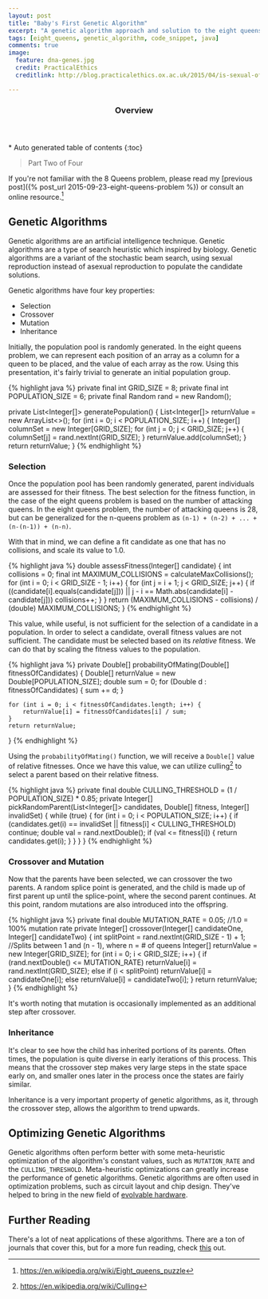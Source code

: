 ```yaml
---
layout: post
title: "Baby's First Genetic Algorithm"
excerpt: "A genetic algorithm approach and solution to the eight queens problem."
tags: [eight_queens, genetic_algorithm, code_snippet, java]
comments: true
image:
  feature: dna-genes.jpg
  credit: PracticalEthics
  creditlink: http://blog.practicalethics.ox.ac.uk/2015/04/is-sexual-offending-genetic/

---
```


<section id="table-of-contents" class="toc">
  <header>
    <h3>Overview</h3>
  </header>
<div id="drawer" markdown="1">
*  Auto generated table of contents
{:toc}
</div>
</section><!-- /#table-of-contents -->

> Part Two of Four

If you're not familiar with the 8 Queens problem, please read my [previous post]({% post_url 2015-09-23-eight-queens-problem %}) or consult an online resource.[^1]

## Genetic Algorithms

Genetic algorithms are an artificial intelligence technique. Genetic algorithms are a type of search heuristic which inspired by biology. Genetic algorithms are a variant of the stochastic beam search, using sexual reproduction instead of asexual reproduction to populate the candidate solutions.

Genetic algorithms have four key properties:

* Selection
* Crossover
* Mutation
* Inheritance

Initially, the population pool is randomly generated.  In the eight queens problem, we can represent each position of an array as a column for a queen to be placed, and the value of each array as the row. Using this presentation, it's fairly trivial to generate an initial population group.

{% highlight java %}
private final int GRID_SIZE = 8;
private final int POPULATION_SIZE = 6;
private final Random rand = new Random();

private List<Integer[]> generatePopulation() {
    List<Integer[]> returnValue = new ArrayList<>();
    for (int i = 0; i < POPULATION_SIZE; i++) {
        Integer[] columnSet = new Integer[GRID_SIZE];
        for (int j = 0; j < GRID_SIZE; j++) {
            columnSet[j] = rand.nextInt(GRID_SIZE);
        }
        returnValue.add(columnSet);
    }
    return returnValue;
}
{% endhighlight %}

### Selection

Once the population pool has been randomly generated, parent individuals are assessed for their fitness. The best selection for the fitness function, in the case of the eight queens problem is based on the number of attacking queens. In the eight queens problem, the number of attacking queens is 28, but can be generalized for the n-queens problem as `(n-1) + (n-2) + ... + (n-(n-1)) + (n-n)`.

With that in mind, we can define a fit candidate as one that has no collisions, and scale its value to 1.0.

{% highlight java %}
double assessFitness(Integer[] candidate) {
    int collisions = 0;
    final int MAXIMUM_COLLISIONS = calculateMaxCollisions();
    for (int i = 0; i < GRID_SIZE - 1; i++) {
        for (int j = i + 1; j < GRID_SIZE; j++) {
            if ((candidate[i].equals(candidate[j])) || j - i == Math.abs(candidate[i] - candidate[j]))
                collisions++;
        }
    }
    return (MAXIMUM_COLLISIONS - collisions) / (double) MAXIMUM_COLLISIONS;
}
{% endhighlight %}

This value, while useful, is not sufficient for the selection of a candidate in a population. In order to select a candidate, overall fitness values are not sufficient. The candidate must be selected based on its *relative* fitness. We can do that by scaling the fitness values to the population.

{% highlight java %}
private Double[] probabilityOfMating(Double[] fitnessOfCandidates) {
    Double[] returnValue = new Double[POPULATION_SIZE];
    double sum = 0;
    for (Double d : fitnessOfCandidates) {
        sum += d;
    }

    for (int i = 0; i < fitnessOfCandidates.length; i++) {
        returnValue[i] = fitnessOfCandidates[i] / sum;
    }
    return returnValue;
}
{% endhighlight %}

Using the `probabilityOfMating()` function, we will receive a `Double[]` value of relative fitnesses. Once we have this value, we can utilize culling[^2] to select a parent based on their relative fitness.

{% highlight java %}
private final double CULLING_THRESHOLD = (1 / POPULATION_SIZE) * 0.85;
private Integer[] pickRandomParent(List<Integer[]> candidates, Double[] fitness, Integer[] invalidSet) {
    while (true) {
        for (int i = 0; i < POPULATION_SIZE; i++) {
            if (candidates.get(i) == invalidSet || fitness[i] < CULLING_THRESHOLD)
                continue;
            double val = rand.nextDouble();
            if (val <= fitness[i]) {
                return candidates.get(i);
            }
        }
    }
}
{% endhighlight %}

### Crossover and Mutation

Now that the parents have been selected, we can crossover the two parents. A random splice point is generated, and the child is made up of first parent up until the splice-point, where the second parent continues. At this point, random mutations are also introduced into the offspring.

{% highlight java %}
private final double MUTATION_RATE = 0.05; //1.0 = 100% mutation rate
private Integer[] crossover(Integer[] candidateOne, Integer[] candidateTwo) {
    int splitPoint = rand.nextInt(GRID_SIZE - 1) + 1; //Splits between 1 and (n - 1), where n = # of queens
    Integer[] returnValue = new Integer[GRID_SIZE];
    for (int i = 0; i < GRID_SIZE; i++) {
        if (rand.nextDouble() <= MUTATION_RATE)
            returnValue[i] = rand.nextInt(GRID_SIZE);
        else if (i < splitPoint)
            returnValue[i] = candidateOne[i];
        else
            returnValue[i] = candidateTwo[i];
    }
    return returnValue;
}
{% endhighlight %}

It's worth noting that mutation is occasionally implemented as an additional step after crossover.

### Inheritance

It's clear to see how the child has inherited portions of its parents. Often times, the population is quite diverse in early iterations of this process. This means that the crossover step makes very large steps in the state space early on, and smaller ones later in the process once the states are fairly similar.

Inheritance is a very important property of genetic algorithms, as it, through the crossover step, allows the algorithm to trend upwards.

## Optimizing Genetic Algorithms

Genetic algorithms often perform better with some meta-heuristic optimization of the algorithm's constant values, such as `MUTATION_RATE` and the `CULLING_THRESHOLD`. Meta-heuristic optimizations can greatly increase the performance of genetic algorithms. Genetic algorithms are often used in optimization problems, such as circuit layout and chip design. They've helped to bring in the new field of [evolvable hardware](https://en.wikipedia.org/wiki/Evolvable_hardware).

## Further Reading

There's a lot of neat applications of these algorithms. There are a ton of journals that cover this, but for a more fun reading, check [this](http://www.damninteresting.com/on-the-origin-of-circuits/) out.



[^1]: <https://en.wikipedia.org/wiki/Eight_queens_puzzle>
[^2]: <https://en.wikipedia.org/wiki/Culling>
